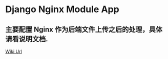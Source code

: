 # Django Nginx Module App
## 主要配置 Nginx 作为后端文件上传之后的处理，具体请看说明文档.
[Wiki Url](https://wiki.shileizcc.com/confluence/display/CASE/Django+Nginx+Upload)
